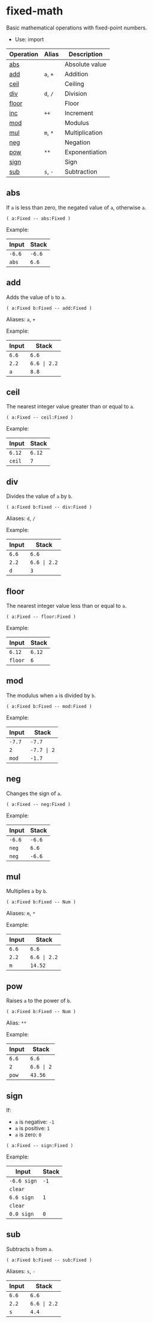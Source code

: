 # fixed-math

Basic mathematical operations with fixed-point numbers.

- Use: import

| Operation               | Alias    | Description
|-------------------------|----------|------------
| [abs](#abs)             |          | Absolute value
| [add](#add)             | `a`, `+` | Addition
| [ceil](#ceil)           |          | Ceiling
| [div](#div)             | `d`, `/` | Division
| [floor](#floor)         |          | Floor
| [inc](#inc)             | `++`     | Increment
| [mod](#mod)             |          | Modulus
| [mul](#mul)             | `m`, `*` | Multiplication
| [neg](#neg)             |          | Negation
| [pow](#pow)             | `**`     | Exponentiation
| [sign](#sign)           |          | Sign
| [sub](#sub)             | `s`, `-` | Subtraction


## abs

If `a` is less than zero, the negated value of `a`, otherwise `a`.

    ( a:Fixed -- abs:Fixed )

Example:

| Input   | Stack
|---------|-------------|
| `-6.6`  | `-6.6`
| `abs`   | `6.6`


## add

Adds the value of `b` to `a`.

    ( a:Fixed b:Fixed -- add:Fixed )

Aliases: `a`, `+`

Example:

| Input   | Stack
|---------|-------------|
| `6.6`   | `6.6`
| `2.2`   | `6.6 \| 2.2`
| `a`     | `8.8`


## ceil

The nearest integer value greater than or equal to `a`.

    ( a:Fixed -- ceil:Fixed )

Example:

| Input   | Stack
|---------|-------------|
| `6.12`  | `6.12`
| `ceil`  | `7`


## div

Divides the value of `a` by `b`.

    ( a:Fixed b:Fixed -- div:Fixed )

Aliases: `d`, `/`

Example:

| Input   | Stack
|---------|-------------|
| `6.6`   | `6.6`
| `2.2`   | `6.6 \| 2.2`
| `d`     | `3`


## floor

The nearest integer value less than or equal to `a`.

    ( a:Fixed -- floor:Fixed )

Example:

| Input   | Stack
|---------|-------------|
| `6.12`  | `6.12`
| `floor` | `6`


## mod

The modulus when `a` is divided by `b`.

    ( a:Fixed b:Fixed -- mod:Fixed )

Example:

| Input   | Stack
|---------|-------------|
| `-7.7`  | `-7.7`
| `2`     | `-7.7 \| 2`
| `mod`   | `-1.7`


## neg

Changes the sign of `a`.

    ( a:Fixed -- neg:Fixed )

Example:

| Input   | Stack
|---------|-------------|
| `-6.6`  | `-6.6`
| `neg`   | `6.6`
| `neg`   | `-6.6`


## mul

Multiplies `a` by `b`.

    ( a:Fixed b:Fixed -- Num )

Aliases: `m`, `*`

Example:

| Input   | Stack
|---------|-------------|
| `6.6`   | `6.6`
| `2.2`   | `6.6 \| 2.2`
| `m`     | `14.52`


## pow

Raises `a` to the power of `b`.

    ( a:Fixed b:Fixed -- Num )

Alias: `**`

Example:

| Input   | Stack
|---------|-------------|
| `6.6`   | `6.6`
| `2`     | `6.6 \| 2`
| `pow`   | `43.56`


## sign

If:

* `a` is negative: `-1`
* `a` is positive: `1`
* `a` is zero: `0`

```
( a:Fixed -- sign:Fixed )
```

Example:

| Input       | Stack
|-------------|-------------|
| `-6.6 sign` | `-1`
| `clear`     |
| `6.6 sign`  | `1`
| `clear`     |
| `0.0 sign`  | `0`


## sub

Subtracts `b` from `a`.

    ( a:Fixed b:Fixed -- sub:Fixed )

Aliases: `s`, `-`

| Input         | Stack
|---------------|-------------|
| `6.6`         | `6.6`
| `2.2`         | `6.6 \| 2.2`
| `s`           | `4.4`